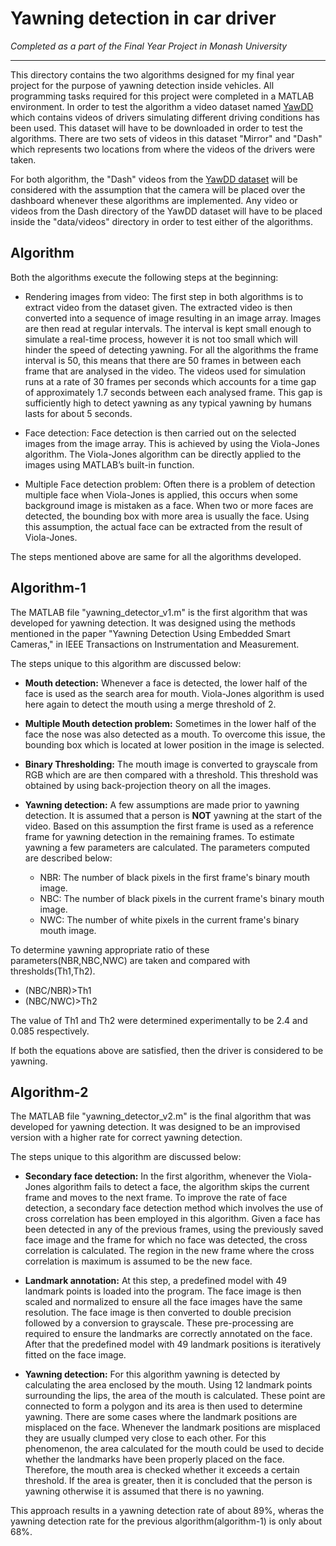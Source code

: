 # Yawning detection in car driver #

*Completed as a part of the Final Year Project in Monash University*

***

This directory contains the two algorithms designed for my final year project for the purpose of yawning detection inside vehicles. All programming tasks required for this project were completed in a MATLAB environment. In order to test the algorithm a video dataset named [YawDD](http://www.discover.uottawa.ca/images/files/external/YawDD_Dataset/YawDD.rar) which contains videos of drivers simulating different driving conditions has been used. This dataset will have to be downloaded in order to test the algorithms. There are two sets of videos in this dataset "Mirror" and "Dash" which represents two locations from where the videos of the drivers were taken.

For both algorithm, the "Dash" videos from the [YawDD dataset](http://www.discover.uottawa.ca/images/files/external/YawDD_Dataset/YawDD.rar) will be considered with the assumption that the camera will be placed over the dashboard whenever these algorithms are implemented. Any video or videos from the Dash directory of the YawDD dataset will have to be placed inside the "data/videos" directory in order to test either of the algorithms.


## Algorithm ##

Both the algorithms execute the following steps at the beginning:

-   Rendering images from video:   The first step in both algorithms is to extract video from the dataset given. The extracted video is then converted into a sequence of image resulting in an image array. Images are then read at regular intervals. The interval is kept small enough to simulate a real-time process, however it is not too small which will hinder the speed of detecting yawning. For all the algorithms the frame interval is 50, this means that there are 50 frames in between each frame that are analysed in the video.
The videos used for simulation runs at a rate of 30 frames per seconds which accounts for a time gap of approximately 1.7 seconds between each analysed frame. This gap is sufficiently high to detect yawning as any typical yawning by humans lasts for about 5 seconds.

-   Face detection: Face detection is then carried out on the selected images from the image array. This is achieved by using the Viola-Jones algorithm. The Viola-Jones algorithm can be directly applied to the images using MATLAB’s built-in function.

-   Multiple Face detection problem: Often there is a problem of detection multiple face when Viola-Jones is applied, this occurs when some background image is mistaken as a face. When two or more faces are detected, the bounding box with more area is usually the face. Using this assumption, the actual face can be extracted from the result of Viola-Jones.

The steps mentioned above are same for all the algorithms developed.


## Algorithm-1 ##
The MATLAB file "yawning_detector_v1.m" is the first algorithm that was developed for yawning detection. It was designed using the methods mentioned in the paper "Yawning Detection Using Embedded Smart Cameras," in IEEE Transactions on Instrumentation and Measurement. 

The steps unique to this algorithm are discussed below:
-   **Mouth detection:** Whenever a face is detected, the lower half of the face is used as the search area for mouth. Viola-Jones algorithm is used here again to detect the mouth using a merge threshold of 2.

-   **Multiple Mouth detection problem:** Sometimes in the lower half of the face the nose was also detected as a mouth. To overcome this issue, the bounding box which is located at lower position in the image is selected.

-   **Binary Thresholding:**    The mouth image is converted to grayscale from RGB which are are then compared with a threshold. This threshold was obtained by using back-projection theory on all the images.

-   **Yawning detection:** A few assumptions are made prior to yawning detection. It is assumed that a person is **NOT** yawning at the start of the video. Based on this assumption the first frame is used as a reference frame for yawning detection in the remaining frames. To estimate yawning a few parameters are calculated. The parameters computed are described below:
    -   NBR: The number of black pixels in the first frame's binary mouth image.
    -   NBC: The number of black pixels in the current frame's binary mouth image.
    -   NWC: The number of white pixels in the current frame's binary mouth image.

To determine yawning appropriate ratio of these parameters(NBR,NBC,NWC) are taken and compared with thresholds(Th1,Th2).
-   (NBC/NBR)>Th1
-   (NBC/NWC)>Th2

The value of Th1 and Th2 were determined experimentally to be 2.4 and 0.085 respectively.

If both the equations above are satisfied, then the driver is considered to be yawning.


## Algorithm-2 ##

The MATLAB file "yawning_detector_v2.m" is the final algorithm that was developed for yawning detection. It was designed to be an improvised version with a higher rate for correct yawning detection.

The steps unique to this algorithm are discussed below:
-   **Secondary face detection:** In the first algorithm, whenever the Viola-Jones algorithm fails to detect a face, the algorithm skips the current frame and moves to the next frame. To improve the rate of face detection, a secondary face detection method which involves the use of cross correlation has been employed in this algorithm. Given a face has been detected in any of the previous frames, using the previously saved face image and the frame for which no face was detected, the cross correlation is calculated. The region in the new frame where the cross correlation is maximum is assumed to be the new face. 

- **Landmark annotation:** At this step, a predefined model with 49 landmark points is loaded into the program.
The face image is then scaled and normalized to ensure all the face images have the same resolution. The face image is then converted to double precision followed by a conversion to grayscale. These pre-processing are required to ensure the landmarks are correctly annotated on the face. After that the predefined model with 49 landmark positions is iteratively fitted on the face image.

- **Yawning detection:** For this algorithm yawning is detected by calculating the area enclosed by the mouth. Using 12 landmark points surrounding the lips, the area of the mouth is calculated. These point are connected to form a polygon and its area is then used to determine yawning. There are some cases where the landmark positions are misplaced on the face. Whenever the landmark positions are misplaced they are usually clumped very close to each other. For this phenomenon, the area calculated for the mouth could be used to decide whether the landmarks have been properly placed on the face. Therefore, the mouth area is checked whether it exceeds a certain threshold. If the area is greater, then it is concluded that the person is yawning otherwise it is assumed that there is no yawning.

This approach results in a yawning detection rate of about 89%, wheras the yawning detection rate for the previous algorithm(algorithm-1) is only about 68%.